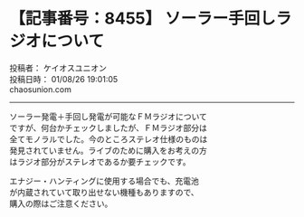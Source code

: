 # 【記事番号：8455】 ソーラー手回しラジオについて

投稿者： ケイオスユニオン  
投稿日時： 01/08/26 19:01:05  
chaosunion.com

---

  
ソーラー発電＋手回し発電が可能なＦＭラジオについて  
ですが、何台かチェックしましたが、ＦＭラジオ部分は  
全てモノラルでした。今のところステレオ仕様のものは  
発見されていません。ライブのために購入をお考えの方  
はラジオ部分がステレオであるか要チェックです。  
  
エナジー・ハンティングに使用する場合でも、充電池  
が内蔵されていて取り出せない機種もありますので、  
購入の際はご注意ください。  
  

